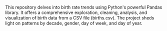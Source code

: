 This repository delves into birth rate trends using Python's powerful Pandas library. It offers a comprehensive exploration, cleaning, analysis, and visualization of birth data from a CSV file (births.csv). The project sheds light on patterns by decade, gender, day of week, and day of year.
